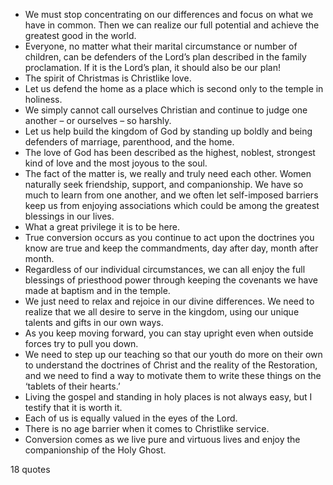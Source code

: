  - We must stop concentrating on our differences and focus on what we have in common. Then we can realize our full potential and achieve the greatest good in the world.
 - Everyone, no matter what their marital circumstance or number of children, can be defenders of the Lord’s plan described in the family proclamation. If it is the Lord’s plan, it should also be our plan!
 - The spirit of Christmas is Christlike love.
 - Let us defend the home as a place which is second only to the temple in holiness.
 - We simply cannot call ourselves Christian and continue to judge one another – or ourselves – so harshly.
 - Let us help build the kingdom of God by standing up boldly and being defenders of marriage, parenthood, and the home.
 - The love of God has been described as the highest, noblest, strongest kind of love and the most joyous to the soul.
 - The fact of the matter is, we really and truly need each other. Women naturally seek friendship, support, and companionship. We have so much to learn from one another, and we often let self-imposed barriers keep us from enjoying associations which could be among the greatest blessings in our lives.
 - What a great privilege it is to be here.
 - True conversion occurs as you continue to act upon the doctrines you know are true and keep the commandments, day after day, month after month.
 - Regardless of our individual circumstances, we can all enjoy the full blessings of priesthood power through keeping the covenants we have made at baptism and in the temple.
 - We just need to relax and rejoice in our divine differences. We need to realize that we all desire to serve in the kingdom, using our unique talents and gifts in our own ways.
 - As you keep moving forward, you can stay upright even when outside forces try to pull you down.
 - We need to step up our teaching so that our youth do more on their own to understand the doctrines of Christ and the reality of the Restoration, and we need to find a way to motivate them to write these things on the ‘tablets of their hearts.’
 - Living the gospel and standing in holy places is not always easy, but I testify that it is worth it.
 - Each of us is equally valued in the eyes of the Lord.
 - There is no age barrier when it comes to Christlike service.
 - Conversion comes as we live pure and virtuous lives and enjoy the companionship of the Holy Ghost.

18 quotes